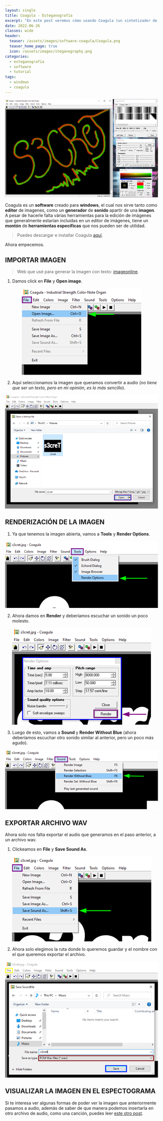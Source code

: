 ```yaml
---
layout: single
title: Coagula - Esteganografía
excerpt: "En este post veremos cómo usando Coagula (un sintetizador de imágenes), para generar sonido a partir de una imagen, logrando ocultar mensajes en archivos de audio."
date: 2022-06-26
classes: wide
header:
  teaser: /assets/images/software-coagula/Coagula.png
  teaser_home_page: true
  icon: /assets/images/steganography.png
categories:
  - esteganografía
  - software
  - tutorial
tags:
  - windows
  - coagula
---
```


<p align="center">
<img src="/assets/images/software-coagula/img_header.png">
</p>

Coagula es un **software** creado para **windows**, el cual nos sirve tanto como **editor** de imagenes, como un **generador** de **sonido** apartir de una **imagen**.
A pesar de hacerle falta várias herramientas para la edición de imágenes que generalmente estarian incluidas en un editor de imágenes, tiene un **montón** de **herramientas específicas** que nos pueden ser de utilidad.

> Puedes descargar e installar Coagula [aquí](https://ccm.net/downloads/sound/6141-coagula/).

Ahora empecemos.

## IMPORTAR IMAGEN

> Web que usé para generar la imagen con texto: [imageonline](https://text.imageonline.co/es/).

1. Damos click en **File** y **Open image**.

<p align="center">
<img src="/assets/images/software-coagula/img1.png">
</p>

2. Aquí seleccionamos la imagen que queramos convertir a audio (*no tiene que ser un texto, pero en mi opinión, es lo más sencillo*).

<p align="center">
<img src="/assets/images/software-coagula/img2.png">
</p>

## RENDERIZACIÓN DE LA IMAGEN
1. Ya que tenemos la imagen abierta, vamos a **Tools** y **Render Options**.

<p align="center">
<img src="/assets/images/software-coagula/img3.png">
</p>

2. Ahora damos en **Render** y deberíamos escuchar un sonido un poco molesto.

<p align="center">
<img src="/assets/images/software-coagula/img4.png">
</p>

3. Luego de esto, vamos a **Sound** y **Render Without Blue** (ahora deberíamos escuchar otro sonido similar al anterior, pero un poco más agudo).

<p align="center">
<img src="/assets/images/software-coagula/img5.png">
</p>

## EXPORTAR ARCHIVO WAV
Ahora solo nos falta exportar el audio que generamos en el paso anterior, a un archivo wav.

1. Clickeamos en **File** y **Save Sound As**.

<p align="center">
<img src="/assets/images/software-coagula/img6.png">
</p>

2. Ahora solo elegimos la ruta donde lo queremos guardar y el nombre con el que queremos exportar el archivo.

<p align="center">
<img src="/assets/images/software-coagula/img7.png">
</p>

## VISUALIZAR LA IMAGEN EN EL ESPECTOGRAMA
Si te interesa ver algunas formas de poder ver la imagen que anteriormente pasamos a audio, además de saber de que manera podemos insertarla en otro archivo de audio, como una canción, puedes leer [este otro post](https://invertebr4do.github.io/software-audacity).
